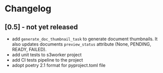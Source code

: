 # Changelog


## [0.5] - not yet released

- add `generate_doc_thumbnail_task` to generate document thumbnails. It also
    updates documents `preview_status` attribute (None, PENDING, READY, FAILED).
- add unit tests to s3worker project
- add CI tests pipeline to the project
- adopt poetry 2.1 format for pyproject.toml file 